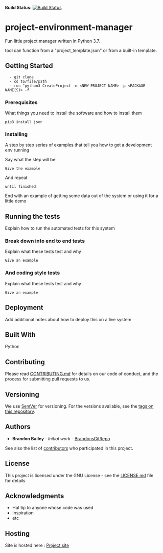 **Build Status**: [![Build Status](https://github.com/BrandonsGitRepo/repo-badges/blob/master/svg/build-passing.svg)](https://github.com/BrandonsGitRepo/project-environment-manager/tree/master/manager)


# project-environment-manager

Fun little project manager written in Python 3.7.


tool can function from a "project_template.json" or from a built-in template.


## Getting Started

```
  - git clone
  - cd to/file/path
  - run "python3 CreateProject -n <NEW PROJECT NAME> -p <PACKAGE NAME(S)> -f
```

### Prerequisites

What things you need to install the software and how to install them

```
pip3 install json
```

### Installing

A step by step series of examples that tell you how to get a development env running

Say what the step will be

```
Give the example
```

And repeat

```
until finished
```

End with an example of getting some data out of the system or using it for a little demo

## Running the tests

Explain how to run the automated tests for this system

### Break down into end to end tests

Explain what these tests test and why

```
Give an example
```

### And coding style tests

Explain what these tests test and why

```
Give an example
```

## Deployment

Add additional notes about how to deploy this on a live system

## Built With

Python

## Contributing

Please read [CONTRIBUTING.md](https://github.com/brandon-kyle-bailey/project-environment-manager/blob/master/docs/CONTRIBUTING.md) for details on our code of conduct, and the process for submitting pull requests to us.

## Versioning

We use [SemVer](http://semver.org/) for versioning. For the versions available, see the [tags on this repository](https://github.com/brandon-kyle-bailey/project-environment-manager/tags).

## Authors

* **Brandon Bailey** - *Initial work* - [BrandonsGitRepo](https://github.com/brandon-kyle-bailey)

See also the list of [contributors](https://github.com/your/project/contributors) who participated in this project.

## License

This project is licensed under the GNU License - see the [LICENSE.md](https://github.com/brandon-kyle-bailey/project-environment-manager/blob/master/docs/LICENSE.md) file for details

## Acknowledgments

* Hat tip to anyone whose code was used
* Inspiration
* etc

## Hosting

Site is hosted here : [Project site](https://brandon-kyle-bailey.github.io/project-environment-manager/)
